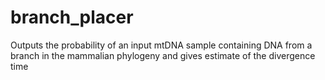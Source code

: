 # branch_placer
Outputs the probability of an input mtDNA sample containing DNA from a branch in the mammalian phylogeny and gives estimate of the divergence time
